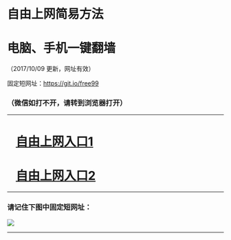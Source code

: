 ﻿# 自由上网简易方法

# 电脑、手机一键翻墙

（2017/10/09 更新，网址有效）

固定短网址：https://git.io/free99

### （微信如打不开，请转到浏览器打开）


***





# &nbsp;&nbsp; <a href="http://ft2244225733.fwq-tz-1001.info/fwqtz01.html?t=100900124246 " target="_blank">自由上网入口1</a>
# &nbsp;&nbsp; <a href="http://ft1640320482.fwq-tz-1002.info/fwqtz02.html?t=100900127650 " target="_blank">自由上网入口2</a>
***

### 请记住下图中固定短网址：

<img src="https://s3-us-west-2.amazonaws.com/fwq-1001/yjfq-20170905okok.png" /> 


***

